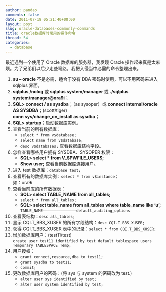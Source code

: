 ```yaml
---
author: pandao
comments: false
date: 2011-07-18 05:21:40+00:00
layout: post
slug: oracle-databases-commonly-commands
title: oracle数据库时常用的操作命令
thread: 54
categories:
  - database
---
```


最近遇到一个使用了 Oracle 数据库的服务器，我发现 Oracle 操作起来真是太麻烦。为了兄弟们以后少走些弯路，我把入侵当中必需的命令整理出来。

1. **su – oracle** 不是必需，适合于没有 DBA 密码时使用，可以不用密码来进入 sqlplus 界面。
2. **sqlplus /nolog** 或 **sqlplus system/manager** 或 **./sqlplus system/manager@ora9i**；
3. **SQL> connect / as sysdba**；（as sysoper）或 **connect internal/oracle AS SYSDBA**；(scott/tiger)  
   **conn sys/change_on_install as sysdba**；
4. **SQL> startup**；启动数据库实例。
5. 查看当前的所有数据库：
   - `select * from v$database;`
   - `select name from v$database;`
   - `desc v$databases;` 查看数据库结构字段。
6. 怎样查看哪些用户拥有 SYSDBA、SYSOPER 权限：
   - **SQL> select * from V_$PWFILE_USERS;**
   - **Show user;** 查看当前数据库连接用户。
7. 进入 test 数据库：`database test;`
8. 查看所有的数据库实例：`select * from v$instance；`  
   如：ora9i
9. 查看当前库的所有数据表：
   - **SQL> select TABLE_NAME from all_tables;**
   - `select * from all_tables;`
   - **SQL> select table_name from all_tables where table_name like ‘u’;**  
     `TABLE_NAME———————————————default_auditing_options`
10. 查看表结构：`desc all_tables;`
11. 显示 CQI.T_BBS_XUSER 的所有字段结构：`desc CQI.T_BBS_XUSER;`
12. 获得 CQI.T_BBS_XUSER 表中的记录：`select * from CQI.T_BBS_XUSER;`
13. 增加数据库用户：(test11/test)  
    `create user test11 identified by test default tablespace users Temporary TABLESPACE Temp;`
14. 用户授权：
    - `grant connect,resource,dba to test11;`
    - `grant sysdba to test11;`
    - `commit;`
15. 更改数据库用户的密码：(将 sys 与 system 的密码改为 test.)  
    - `alter user sys identified by test;`
    - `alter user system identified by test;`

